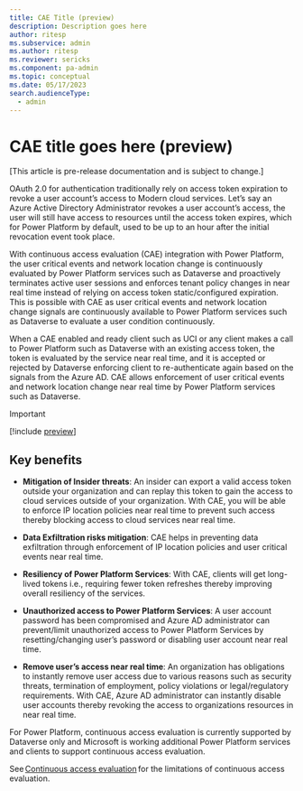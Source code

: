 ```yaml
---
title: CAE Title (preview)
description: Description goes here
author: ritesp
ms.subservice: admin
ms.author: ritesp
ms.reviewer: sericks
ms.component: pa-admin
ms.topic: conceptual
ms.date: 05/17/2023
search.audienceType: 
  - admin
---
```


# CAE title goes here (preview)

[This article is pre-release documentation and is subject to change.]

OAuth 2.0 for authentication traditionally rely on access token expiration to revoke a user account’s access to Modern cloud services. Let’s say an Azure Active Directory Administrator revokes a user account’s access, the user will still have access to resources until the access token expires, which for Power Platform by default, used to be up to an hour after the initial revocation event took place. 

With continuous access evaluation (CAE) integration with Power Platform, the user critical events and network location change is continuously evaluated by Power Platform services such as Dataverse and proactively terminates active user sessions and enforces tenant policy changes in near real time instead of relying on access token static/configured expiration. This is possible with CAE as user critical events and network location change signals are continuously available to Power Platform services such as Dataverse to evaluate a user condition continuously. 

When a CAE enabled and ready client such as UCI or any client makes a call to Power Platform such as Dataverse with an existing access token, the token is evaluated by the service near real time, and it is accepted or rejected by Dataverse enforcing client to re-authenticate again based on the signals from the Azure AD. CAE allows enforcement of user critical events and network location change near real time by Power Platform services such as Dataverse. 

> [!Important]
> [!include [preview](../includes/cc-preview-features-definition.md)]

## Key benefits

- **Mitigation of Insider threats**: An insider can export a valid access token outside your organization and can replay this token to gain the access to cloud services outside of your organization. With CAE, you will be able to enforce IP location policies near real time to prevent such access thereby blocking access to cloud services near real time. 

- **Data Exfiltration risks mitigation**: CAE helps in preventing data exfiltration through enforcement of IP location policies and user critical events near real time. 

- **Resiliency of Power Platform Services**: With CAE, clients will get long-lived tokens i.e., requiring fewer token refreshes thereby improving overall resiliency of the services. 

- **Unauthorized access to Power Platform Services**: A user account password has been compromised and Azure AD administrator can prevent/limit unauthorized access to Power Platform Services by resetting/changing user’s password or disabling user account near real time. 

- **Remove user’s access near real time**: An organization has obligations to instantly remove user access due to various reasons such as security threats, termination of employment, policy violations or legal/regulatory requirements. With CAE, Azure AD administrator can instantly disable user accounts thereby revoking the access to organizations resources in near real time. 

For Power Platform, continuous access evaluation is currently supported by Dataverse only and Microsoft is working additional Power Platform services and clients to support continuous access evaluation. 

 See [Continuous access evaluation](/azure/active-directory/conditional-access/concept-continuous-access-evaluation#limitations) for the limitations of continuous access evaluation. 
